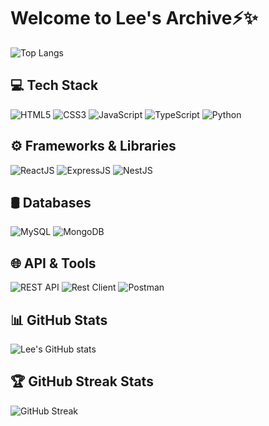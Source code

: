 # Welcome to Lee's Archive⚡✨

<!--
**AI-Developer-Lee-03/AI-Developer-Lee-03** is a ✨ _special_ ✨ repository because its `README.md` (this file) appears on your GitHub profile.

Here are some ideas to get you started:

- 🔭 I’m currently working on ...
- 🌱 I’m currently learning ...
- 👯 I’m looking to collaborate on ...
- 🤔 I’m looking for help with ...
- 💬 Ask me about ...
- 📫 How to reach me: ...
- 😄 Pronouns: ...
- ⚡ Fun fact: ...
-->
![Top Langs](https://github-readme-stats.vercel.app/api/top-langs/?username=codeTravelerLee&layout=compact&theme=dark)

## 💻 Tech Stack

![HTML5](https://img.shields.io/badge/HTML5-E34F26?style=for-the-badge&logo=html5&logoColor=white)
![CSS3](https://img.shields.io/badge/CSS3-1572B6?style=for-the-badge&logo=css3&logoColor=white)
![JavaScript](https://img.shields.io/badge/JavaScript-F7DF1E?style=for-the-badge&logo=javascript&logoColor=black)
![TypeScript](https://img.shields.io/badge/TypeScript-3178C6?style=for-the-badge&logo=typescript&logoColor=white)
![Python](https://img.shields.io/badge/Python-3776AB?style=for-the-badge&logo=python&logoColor=white)

## ⚙️ Frameworks & Libraries

![ReactJS](https://img.shields.io/badge/ReactJS-61DAFB?style=for-the-badge&logo=react&logoColor=black)
![ExpressJS](https://img.shields.io/badge/ExpressJS-000000?style=for-the-badge&logo=express&logoColor=white)
![NestJS](https://img.shields.io/badge/NestJS-E0234E?style=for-the-badge&logo=nestjs&logoColor=white)

## 🛢️ Databases

![MySQL](https://img.shields.io/badge/MySQL-4479A1?style=for-the-badge&logo=mysql&logoColor=white)
![MongoDB](https://img.shields.io/badge/MongoDB-47A248?style=for-the-badge&logo=mongodb&logoColor=white)

## 🌐 API & Tools

![REST API](https://img.shields.io/badge/REST%20API-02569B?style=for-the-badge&logo=rest&logoColor=white)
![Rest Client](https://img.shields.io/badge/Rest%20Client-FF6C37?style=for-the-badge&logo=postman&logoColor=white)
![Postman](https://img.shields.io/badge/Postman-FF6C37?style=for-the-badge&logo=postman&logoColor=white)

## 📊 GitHub Stats

![Lee's GitHub stats](https://github-readme-stats.vercel.app/api?username=codeTravelerLee&show_icons=true&hide_title=true&count_private=true&hide=prs&theme=radical)

## 🏆 GitHub Streak Stats

![GitHub Streak](https://github-readme-streak-stats.herokuapp.com/?user=codeTravelerLee&theme=radical)

